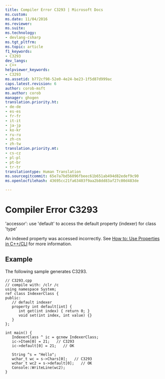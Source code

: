 ```yaml
---
title: Compiler Error C3293 | Microsoft Docs
ms.custom: 
ms.date: 11/04/2016
ms.reviewer: 
ms.suite: 
ms.technology:
- devlang-csharp
ms.tgt_pltfrm: 
ms.topic: article
f1_keywords:
- C3293
dev_langs:
- C++
helpviewer_keywords:
- C3293
ms.assetid: b772cf98-52e0-4e24-be23-1f5d87d999ac
caps.latest.revision: 6
author: corob-msft
ms.author: corob
manager: ghogen
translation.priority.ht:
- de-de
- es-es
- fr-fr
- it-it
- ja-jp
- ko-kr
- ru-ru
- zh-cn
- zh-tw
translation.priority.mt:
- cs-cz
- pl-pl
- pt-br
- tr-tr
translationtype: Human Translation
ms.sourcegitcommit: 65e7a7bd56096fbeec61b651ab494d82edef9c90
ms.openlocfilehash: 43695cc21fa63403f9aa2b8dd83af27c00d483de

---
```

# Compiler Error C3293
'accessor': use 'default' to access the default property (indexer) for class 'type'  
  
 An indexed property was accessed incorrectly.  See [How to: Use Properties in C++/CLI](../../dotnet/how-to-use-properties-in-cpp-cli.md) for more information.  
  
## Example  
 The following sample generates C3293.  
  
```  
// C3293.cpp  
// compile with: /clr /c  
using namespace System;  
ref class IndexerClass {  
public:  
   // default indexer  
   property int default[int] {  
      int get(int index) { return 0; }  
      void set(int index, int value) {}  
   }  
};  
  
int main() {  
   IndexerClass ^ ic = gcnew IndexerClass;  
   ic->Item[0] = 21;   // C3293  
   ic->default[0] = 21;   // OK  
  
   String ^s = "Hello";  
   wchar_t wc = s->Chars[0];   // C3293  
   wchar_t wc2 = s->default[0];   // OK  
   Console::WriteLine(wc2);  
}  
```


<!--HONumber=Jan17_HO1-->


